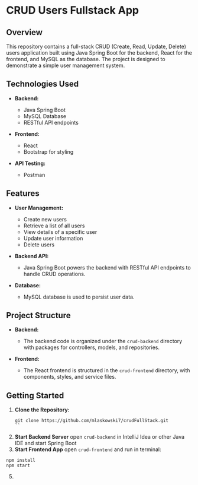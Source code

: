 # CRUD Users Fullstack App

## Overview

This repository contains a full-stack CRUD (Create, Read, Update, Delete) users application built using Java Spring Boot for the backend, React for the frontend, and MySQL as the database. The project is designed to demonstrate a simple user management system.

## Technologies Used

- **Backend:**
  - Java Spring Boot
  - MySQL Database
  - RESTful API endpoints

- **Frontend:**
  - React
  - Bootstrap for styling

- **API Testing:**
  - Postman

## Features

- **User Management:**
  - Create new users
  - Retrieve a list of all users
  - View details of a specific user
  - Update user information
  - Delete users

- **Backend API:**
  - Java Spring Boot powers the backend with RESTful API endpoints to handle CRUD operations.

- **Database:**
  - MySQL database is used to persist user data.

## Project Structure

- **Backend:**
  - The backend code is organized under the `crud-backend` directory with packages for controllers, models, and repositories.

- **Frontend:**
  - The React frontend is structured in the `crud-frontend` directory, with components, styles, and service files.

## Getting Started

1. **Clone the Repository:**
   ```
   git clone https://github.com/mlaskowski7/crudFullStack.git
   ``
2. **Start Backend Server**
   open `crud-backend` in IntelliJ Idea or other Java IDE and start Spring Boot
3. **Start Frontend App**
  open `crud-frontend` and run in terminal:
  ```
  npm install
  npm start
  ```
5. 
   
